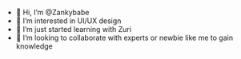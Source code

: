 - 👋 Hi, I’m @Zankybabe
- 👀 I’m interested in UI/UX design
- 🌱 I’m just started learning with Zuri
- 💞️ I’m looking to collaborate with experts or newbie like me to gain knowledge


<!---
Zankybabe/Zankybabe is a ✨ special ✨ repository because its `README.md` (this file) appears on your GitHub profile.
You can click the Preview link to take a look at your changes.
--->
